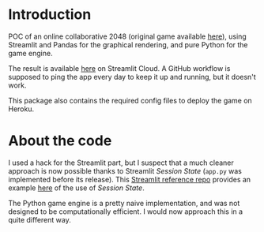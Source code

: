 # Introduction
POC of an online collaborative 2048 (original game available [here](https://play.google.com/store/apps/details?id=com.ketchapp.play2048&hl=en_US&gl=US)), using Streamlit and Pandas for the graphical rendering, and pure Python for the game engine.

The result is available [here](https://share.streamlit.io/valentin-laurent/Collaborative-2048/app.py) on Streamlit Cloud. A GitHub workflow is supposed to ping the app every day to keep it up and running, but it doesn't work.

This package also contains the required config files to deploy the game on Heroku.

# About the code
I used a hack for the Streamlit part, but I suspect that a much cleaner approach is now possible thanks to Streamlit *Session State* (`app.py` was implemented before its release). This [Streamlit reference repo](https://github.com/gmanchon/streamlit) provides an example [here](https://wagon-data-streamlit.herokuapp.com) of the use of *Session State*.

The Python game engine is a pretty naive implementation, and was not designed to be computationally efficient. I would now approach this in a quite different way.
